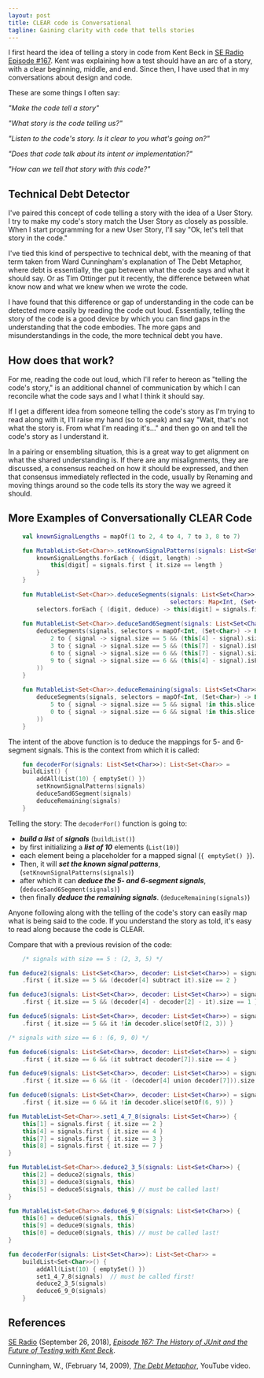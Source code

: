 ```yaml
---
layout: post
title: CLEAR code is Conversational
tagline: Gaining clarity with code that tells stories
---
```


I first heard the idea of telling a story in code from Kent Beck in [SE Radio Episode #167](https://www.se-radio.net/2010/09/episode-167-the-history-of-junit-and-the-future-of-testing-with-kent-beck/). Kent was explaining how a test should have an arc of a story, with a clear beginning, middle, and end. Since
then, I have used that in my conversations about design and code. 

These are some things I often say:

_"Make the code tell a story"_

_"What story is the code telling us?"_

_"Listen to the code's story. Is it clear to you what's going on?"_

_"Does that code talk about its intent or implementation?"_

_"How can we tell that story with this code?"_

## Technical Debt Detector

I've paired this concept of code telling a story with the idea of a User Story. I try to make my code's story match the
User Story as closely as possible. When I start programming for a new User Story, I'll say "Ok, let's tell that story in the code."

I've tied this kind of perspective to technical debt, with the meaning of that term taken from Ward Cunningham's
explanation of The Debt Metaphor, where debt is essentially, the gap between what the code says and what it should say.
Or as Tim Ottinger put it recently, the difference between what know now and what we knew when we wrote the code.

I have found that this difference or gap of understanding in the code can be detected more easily by reading the code
out loud. Essentially, telling the story of the code is a good device by which you can find gaps in the understanding
that the code embodies. The more gaps and misunderstandings in the code, the more technical debt you have.

## How does that work?

For me, reading the code out loud, which I'll refer to hereon as "telling the code's story," is an additional channel of
communication by which I can reconcile what the code says and I what I think it should say.

If I get a different idea from someone telling the code's story as I'm trying to read along with it, I'll raise my
hand (so to speak) and say "Wait, that's not what the story is. From what I'm reading it's..." and then go on and tell
the code's story as I understand it.

In a pairing or ensembling situation, this is a great way to get alignment on what the shared understanding is. If there
are any misalignments, they are discussed, a consensus reached on how it should be expressed, and then that consensus
immediately reflected in the code, usually by Renaming and moving things around so the code tells its story the way we
agreed it should.

## More Examples of Conversationally CLEAR Code

```kotlin
    val knownSignalLengths = mapOf(1 to 2, 4 to 4, 7 to 3, 8 to 7)

    fun MutableList<Set<Char>>.setKnownSignalPatterns(signals: List<Set<Char>>) {
        knownSignalLengths.forEach { (digit, length) ->
            this[digit] = signals.first { it.size == length }
        }
    }
    
    fun MutableList<Set<Char>>.deduceSegments(signals: List<Set<Char>>, 
                                              selectors: Map<Int, (Set<Char>) -> Boolean>) =
        selectors.forEach { (digit, deduce) -> this[digit] = signals.first { deduce(it) } }
    
    fun MutableList<Set<Char>>.deduce5and6Segment(signals: List<Set<Char>>) {
        deduceSegments(signals, selectors = mapOf<Int, (Set<Char>) -> Boolean>(
            2 to { signal -> signal.size == 5 && (this[4] - signal).size == 2 },
            3 to { signal -> signal.size == 5 && (this[7] - signal).isEmpty() },
            6 to { signal -> signal.size == 6 && (this[7] - signal).size == 1 },
            9 to { signal -> signal.size == 6 && (this[4] - signal).isEmpty() }
        ))
    }
    
    fun MutableList<Set<Char>>.deduceRemaining(signals: List<Set<Char>>) {
        deduceSegments(signals, selectors = mapOf<Int, (Set<Char>) -> Boolean>(
            5 to { signal -> signal.size == 5 && signal !in this.slice(listOf(2, 3)) },
            0 to { signal -> signal.size == 6 && signal !in this.slice(setOf(6, 9)) }
        ))
    }
```

The intent of the above function is to deduce the mappings for 5- and 6-segment signals. This is the context from which
it is called:

```kotlin
    fun decoderFor(signals: List<Set<Char>>): List<Set<Char>> =
    buildList() {
        addAll(List(10) { emptySet() })
        setKnownSignalPatterns(signals)
        deduce5and6Segment(signals)
        deduceRemaining(signals)
    }
```

Telling the story: The `decoderFor()` function is going to:

* **_build a list_** of **_signals_** (`buildList()`)
* by first initializing a **_list of 10_** elements (`List(10)`)
* each element being a placeholder for a mapped signal (`{ emptySet() }`).
* Then, it will **_set the known signal patterns_**, (`setKnownSignalPatterns(signals)`)
* after which it can **_deduce the 5- and 6-segment signals_**, (`deduce5and6Segment(signals)`)
* then finally **_deduce the remaining signals_**. (`deduceRemaining(signals)`)

Anyone following along with the telling of the code's story can easily map what is being said to the code. If you
understand the story as told, it's easy to read along because the code is CLEAR.

Compare that with a previous revision of the code:

```kotlin
    /* signals with size == 5 : (2, 3, 5) */

fun deduce2(signals: List<Set<Char>>, decoder: List<Set<Char>>) = signals
    .first { it.size == 5 && (decoder[4] subtract it).size == 2 }

fun deduce3(signals: List<Set<Char>>, decoder: List<Set<Char>>) = signals
    .first { it.size == 5 && (decoder[4] - decoder[2] - it).size == 1 }

fun deduce5(signals: List<Set<Char>>, decoder: List<Set<Char>>) = signals
    .first { it.size == 5 && it !in decoder.slice(setOf(2, 3)) }

/* signals with size == 6 : (6, 9, 0) */

fun deduce6(signals: List<Set<Char>>, decoder: List<Set<Char>>) = signals
    .first { it.size == 6 && (it subtract decoder[7]).size == 4 }

fun deduce9(signals: List<Set<Char>>, decoder: List<Set<Char>>) = signals
    .first { it.size == 6 && (it - (decoder[4] union decoder[7])).size == 1 }

fun deduce0(signals: List<Set<Char>>, decoder: List<Set<Char>>) = signals
    .first { it.size == 6 && it !in decoder.slice(setOf(6, 9)) }

fun MutableList<Set<Char>>.set1_4_7_8(signals: List<Set<Char>>) {
    this[1] = signals.first { it.size == 2 }
    this[4] = signals.first { it.size == 4 }
    this[7] = signals.first { it.size == 3 }
    this[8] = signals.first { it.size == 7 }
}

fun MutableList<Set<Char>>.deduce2_3_5(signals: List<Set<Char>>) {
    this[2] = deduce2(signals, this)
    this[3] = deduce3(signals, this)
    this[5] = deduce5(signals, this) // must be called last!
}

fun MutableList<Set<Char>>.deduce6_9_0(signals: List<Set<Char>>) {
    this[6] = deduce6(signals, this)
    this[9] = deduce9(signals, this)
    this[0] = deduce0(signals, this) // must be called last!
}

fun decoderFor(signals: List<Set<Char>>): List<Set<Char>> =
    buildList<Set<Char>>() {
        addAll(List(10) { emptySet() })
        set1_4_7_8(signals)  // must be called first!
        deduce2_3_5(signals)
        deduce6_9_0(signals)
    }
```

## References

[SE Radio](https://www.se-radio.net/author/dalestrok/) (September 26, 2018), [_Episode 167: The History of JUnit and the
Future of Testing with Kent
Beck_](https://www.se-radio.net/2010/09/episode-167-the-history-of-junit-and-the-future-of-testing-with-kent-beck/).

Cunningham, W., (February 14, 2009), [_The Debt Metaphor_](https://www.youtube.com/watch?v=pqeJFYwnkjE), YouTube video.